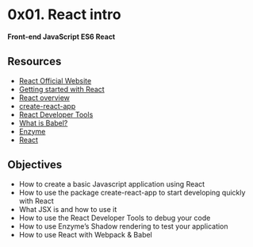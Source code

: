 # 0x01. React intro

**Front-end JavaScript ES6 React**

## Resources

- [React Official Website](https://react.dev/)
- [Getting started with React](https://www.taniarascia.com/getting-started-with-react/)
- [React overview](https://react.dev/docs/getting-started.html)
- [create-react-app](https://github.com/facebook/create-react-app)
- [React Developer Tools](https://chrome.google.com/webstore/detail/react-developer-tools/fmkadmapgofadopljbjfkapdkoienihi)
- [What is Babel?](https://babeljs.io/docs/)
- [Enzyme](https://enzymejs.github.io/enzyme/docs/api/shallow.html)
- [React](https://www.w3schools.com/react/default.asp)

## Objectives

- How to create a basic Javascript application using React
- How to use the package create-react-app to start developing quickly with React
- What JSX is and how to use it
- How to use the React Developer Tools to debug your code
- How to use Enzyme’s Shadow rendering to test your application
- How to use React with Webpack & Babel
